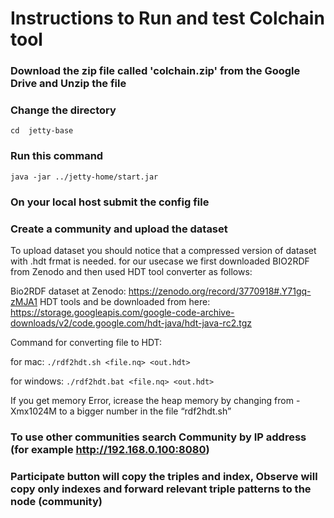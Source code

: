 # Instructions to Run and test Colchain tool

### Download the zip file called 'colchain.zip' from the Google Drive and Unzip the file

### Change the directory
```cd  jetty-base```

### Run this command
```java -jar ../jetty-home/start.jar```

### On your local host submit the config file

### Create a community and upload the dataset

To upload dataset you should notice that a compressed version of dataset with .hdt frmat is needed. for our usecase we first downloaded BIO2RDF from Zenodo and then used HDT tool converter as follows: 

Bio2RDF dataset at Zenodo: https://zenodo.org/record/3770918#.Y71gq-zMJA1 
HDT tools and be downloaded from here: https://storage.googleapis.com/google-code-archive-downloads/v2/code.google.com/hdt-java/hdt-java-rc2.tgz 

Command for converting file to HDT:

for mac: ```./rdf2hdt.sh <file.nq> <out.hdt>```

for windows: ```./rdf2hdt.bat <file.nq> <out.hdt>```


If you get memory Error, icrease the heap memory by changing from -Xmx1024M to a bigger number in the file “rdf2hdt.sh”


### To use other communities search Community by IP address (for example http://192.168.0.100:8080)


### Participate button will copy the triples and index, Observe will copy only indexes and forward relevant triple patterns to the node (community)
